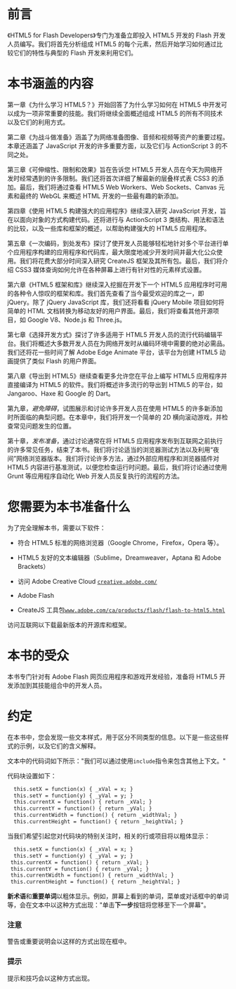 # 前言

《HTML5 for Flash Developers》专门为准备立即投入 HTML5 开发的 Flash 开发人员编写。我们将首先分析组成 HTML5 的每个元素，然后开始学习如何通过比较它们的特性与典型的 Flash 开发来利用它们。

# 本书涵盖的内容

第一章《为什么学习 HTML5？》开始回答了为什么学习如何在 HTML5 中开发可以成为一项非常重要的技能。我们将继续全面概述组成 HTML5 的所有不同技术以及它们的利用方式。

第二章《为战斗做准备》涵盖了为网络准备图像、音频和视频等资产的重要过程。本章还涵盖了 JavaScript 开发的许多重要方面，以及它们与 ActionScript 3 的不同之处。

第三章《可伸缩性、限制和效果》旨在告诉您 HTML5 开发人员在今天为网络开发时经常遇到的许多限制。我们还将首次详细了解最新的层叠样式表 CSS3 的添加。最后，我们将通过查看 HTML5 Web Workers、Web Sockets、Canvas 元素和最终的 WebGL 来概述 HTML 开发的一些最有趣的新添加。

第四章《使用 HTML5 构建强大的应用程序》继续深入研究 JavaScript 开发，旨在以面向对象的方式构建代码。还将进行与 ActionScript 3 类结构、用法和语法的比较，以及一些库和框架的概述，以帮助构建强大的 HTML5 应用程序。

第五章《一次编码，到处发布》探讨了使开发人员能够轻松地针对多个平台进行单个应用程序构建的应用程序和代码库，最大限度地减少开发时间并最大化公众使用。我们将花费大部分时间深入研究 CreateJS 框架及其所有包。最后，我们将介绍 CSS3 媒体查询如何允许在各种屏幕上进行有针对性的元素样式设置。

第六章《HTML5 框架和库》继续深入挖掘在开发下一个 HTML5 应用程序时可用的各种令人惊叹的框架和库。我们首先查看了当今最受欢迎的库之一，即 jQuery。除了 jQuery JavaScript 库，我们还将看看 jQuery Mobile 项目如何将简单的 HTML 文档转换为移动友好的用户界面。最后，我们将查看其他开源项目，如 Google V8、Node.js 和 Three.js。

第七章《选择开发方式》探讨了许多适用于 HTML5 开发人员的流行代码编辑平台。我们将概述大多数开发人员在为网络开发时从编码环境中需要的绝对必需品。我们还将花一些时间了解 Adobe Edge Animate 平台，该平台为创建 HTML5 动画提供了类似 Flash 的用户界面。

第八章《导出到 HTML5》继续查看更多允许您在平台上编写 HTML5 应用程序并直接编译为 HTML5 的软件。我们将概述许多流行的导出到 HTML5 的平台，如 Jangaroo、Haxe 和 Google 的 Dart。

第九章，*避免障碍*，试图展示和讨论许多开发人员在使用 HTML5 的许多新添加时所面临的典型问题。在本章中，我们将开发一个简单的 2D 横向滚动游戏，并检查常见问题发生的位置。

第十章，*发布准备*，通过讨论通常在将 HTML5 应用程序发布到互联网之前执行的许多常见任务，结束了本书。我们将讨论适当的浏览器测试方法以及利用“夜间”网络浏览器版本。我们将讨论许多方法，通过外部应用程序和浏览器插件对 HTML5 内容进行基准测试，以便您检查运行时问题。最后，我们将讨论通过使用 Grunt 等应用程序自动化 Web 开发人员反复执行的流程的方法。

# 您需要为本书准备什么

为了完全理解本书，需要以下软件：

+   符合 HTML5 标准的网络浏览器（Google Chrome，Firefox，Opera 等）。

+   HTML5 友好的文本编辑器（Sublime，Dreamweaver，Aptana 和 Adobe Brackets）

+   访问 Adobe Creative Cloud [`creative.adobe.com/`](https://creative.adobe.com/)

+   Adobe Flash

+   CreateJS 工具包[`www.adobe.com/ca/products/flash/flash-to-html5.html`](http://www.adobe.com/ca/products/flash/flash-to-html5.html)

访问互联网以下载最新版本的开源库和框架。

# 本书的受众

本书专门针对有 Adobe Flash 网页应用程序和游戏开发经验，准备将 HTML5 开发添加到其技能组合中的开发人员。

# 约定

在本书中，您会发现一些文本样式，用于区分不同类型的信息。以下是一些这些样式的示例，以及它们的含义解释。

文本中的代码词如下所示："我们可以通过使用`include`指令来包含其他上下文。"

代码块设置如下：

```html
  this.setX = function(x) { _xVal = x; }
  this.setY = function(y) { _yVal = y; }
  this.currentX = function() { return _xVal; }
  this.currentY = function() { return _yVal; }
  this.currentWidth = function() { return _widthVal; }
  this.currentHeight = function() { return _heightVal; }
```

当我们希望引起您对代码块的特别关注时，相关的行或项目将以粗体显示：

```html
  this.setX = function(x) { _xVal = x; }
  this.setY = function(y) { _yVal = y; }
 this.currentX = function() { return _xVal; }
 this.currentY = function() { return _yVal; }
 this.currentWidth = function() { return _widthVal; }
 this.currentHeight = function() { return _heightVal; }

```

**新术语**和**重要单词**以粗体显示。例如，屏幕上看到的单词，菜单或对话框中的单词等，会在文本中以这种方式出现："单击**下一步**按钮将您移至下一个屏幕"。

### 注意

警告或重要说明会以这样的方式出现在框中。

### 提示

提示和技巧会以这种方式出现。
